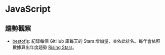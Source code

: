 # JavaScript

## 趨勢觀察

* [bestofjs](https://bestofjs.org/): 紀錄每個 GitHub 庫每天的 Stars 增加量，並依此排名。每年會依照數據算出年度趨勢 [Rising Stars](https://risingstars.js.org)。
